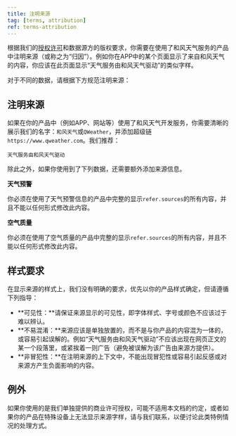 ```yaml
---
title: 注明来源
tag: [terms, attribution]
ref: terms-attribution
---
```


根据我们的[授权许可](/docs/terms/license/)和数据源方的版权要求，你需要在使用了和风天气服务的产品中注明来源（或称之为“归因”）。例如你在APP中的某个页面显示了来自和风天气的内容，你应该在此页面显示“天气服务由和风天气驱动”的类似字样。

对于不同的数据，请根据下方规范注明来源：

## 注明来源

如果在你的产品中（例如APP、网站等）使用了和风天气开发服务，你需要清晰的展示我们的名字：`和风天气`或`QWeather`，并添加超级链`https://www.qweather.com`。我们推荐：

```
天气服务由和风天气驱动
```

除此之外，如果你使用到了下列数据，还需要额外添加来源信息。

**天气预警**

你必须在使用了天气预警信息的产品中完整的显示`refer.sources`的所有内容，并且不能以任何形式修改此内容。

**空气质量**

你必须在使用了空气质量的产品中完整的显示`refer.sources`的所有内容，并且不能以任何形式修改此内容。

## 样式要求

在显示来源的样式上，我们没有明确的要求，优先以你的产品样式确定，但请遵循下列指导：

- **可见性：**请保证来源显示的可见性，即字体样式、字号或颜色不应该过于难以辨认。
- **不易混淆：**来源应该是单独放置的，而不是与你产品的内容混为一体的，或容易引起误解的。例如“天气服务由和风天气驱动”不应该出现在网页正文的某一个段落里，或紧挨着一则广告（避免被误解为该广告由来源方提供）。
- **非冒犯性：**在注明来源的上下文中，不能出现冒犯性或容易引起反感或对来源方产生负面影响的内容。

## 例外

如果你使用的是我们单独提供的商业许可授权，可能不适用本文档的约定，或者如果你的产品在特殊设备上无法显示来源字样，请与我们联系，以便讨论此类特例情况的处理方式。